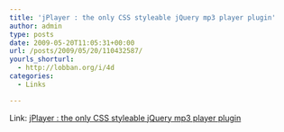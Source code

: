 ```yaml
---
title: 'jPlayer : the only CSS styleable jQuery mp3 player plugin'
author: admin
type: posts
date: 2009-05-20T11:05:31+00:00
url: /posts/2009/05/20/110432587/
yourls_shorturl:
  - http://lobban.org/i/4d
categories:
  - Links

---
```

Link: [jPlayer : the only CSS styleable jQuery mp3 player plugin][1]

 [1]: http://www.happyworm.com/jquery/jplayer/